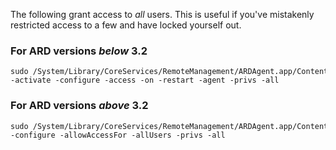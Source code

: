 The following grant access to *all* users. This is useful if you've
mistakenly restricted access to a few and have locked yourself out.

### For ARD versions *below* 3.2

    sudo /System/Library/CoreServices/RemoteManagement/ARDAgent.app/Contents/Resources/kickstart \  
    -activate -configure -access -on -restart -agent -privs -all

### For ARD versions *above* 3.2

    sudo /System/Library/CoreServices/RemoteManagement/ARDAgent.app/Contents/Resources/kickstart \  
    -configure -allowAccessFor -allUsers -privs -all
